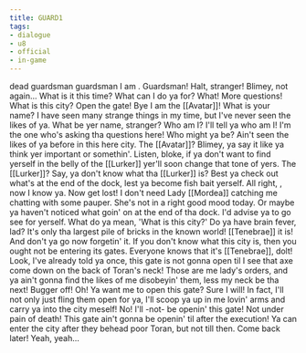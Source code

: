 ```yaml
---
title: GUARD1
tags:
- dialogue
- u8
- official
- in-game
---
```


dead guardsman 
guardsman 
I am 
.
Guardsman! 
Halt, stranger! 
Blimey, not again... 
What is it this time? 
What can I do ya for? 
What! More questions! 
What is this city? 
Open the gate! 
Bye 
I am the [[Avatar]]! 
What is your name? 
I have seen many strange things in my time, but I've never seen the likes of ya. 
What be yer name, stranger? 
Who am I? I'll tell ya who am I! I'm the one who's asking tha questions here! 
Who might ya be? Ain't seen the likes of ya before in this here city. 
The [[Avatar]]? Blimey, ya say it like ya think yer important or somethin'. 
Listen, bloke, if ya don't want to find yerself in the belly of the [[Lurker]] yer'll soon change that tone of yers. 
The [[Lurker]]? 
Say, ya don't know what tha [[Lurker]] is? 
Best ya check out what's at the end of the dock, lest ya become fish bait yerself. 
All right, 
, now I know ya. Now get lost!
I don't need Lady [[Mordea]] catching me chatting with some pauper. She's not in a right good mood today. 
Or maybe ya haven't noticed what goin' on at the end of tha dock. I'd advise ya to go see for yerself. 
What do ya mean, 'What is this city?' 
Do ya have brain fever, lad? It's only tha largest pile of bricks in the known world! 
[[Tenebrae]] it is! And don't ya go now forgetin' it. 
If you don't know what this city is, then you ought not be entering its gates. 
Everyone knows that it's [[Tenebrae]], dolt! 
Look, I've already told ya once, this gate is not gonna open til I see that axe come down on the back of Toran's neck! 
Those are me lady's orders, and ya ain't gonna find the likes of me disobeyin' them, less my neck be tha next! 
Bugger off! 
Oh! Ya want me to open this gate? 
Sure I will! In fact, I'll not only just fling them open for ya, I'll scoop ya up in me lovin' arms and carry ya into the city meself! 
No! I'll -not- be openin' this gate! Not under pain of death! 
This gate ain't gonna be openin' til after the execution! 
Ya can enter the city after they behead poor Toran, but not till then. 
Come back later! 
Yeah, yeah... 